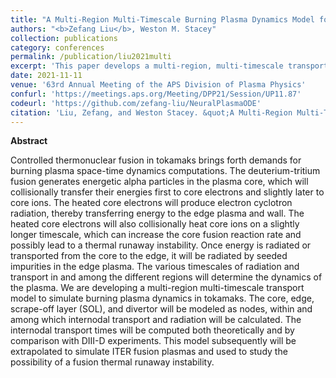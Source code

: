 ```yaml
---
title: "A Multi-Region Multi-Timescale Burning Plasma Dynamics Model for Tokamaks"
authors: "<b>Zefang Liu</b>, Weston M. Stacey"
collection: publications
category: conferences
permalink: /publication/liu2021multi
excerpt: 'This paper develops a multi-region, multi-timescale transport model to simulate burning plasma dynamics in tokamaks, addressing energy transport and radiation effects to prevent thermal runaway instability in ITER scenarios.'
date: 2021-11-11
venue: '63rd Annual Meeting of the APS Division of Plasma Physics'
confurl: 'https://meetings.aps.org/Meeting/DPP21/Session/UP11.87'
codeurl: 'https://github.com/zefang-liu/NeuralPlasmaODE'
citation: 'Liu, Zefang, and Weston Stacey. &quot;A Multi-Region Multi-Timescale Burning Plasma Dynamics Model for Tokamaks.&quot; <i>APS Division of Plasma Physics Meeting Abstracts</i>. Vol. 2021. 2021.'
---
```


**Abstract**

Controlled thermonuclear fusion in tokamaks brings forth demands for burning plasma space-time dynamics computations. The deuterium-tritium fusion generates energetic alpha particles in the plasma core, which will collisionally transfer their energies first to core electrons and slightly later to core ions. The heated core electrons will produce electron cyclotron radiation, thereby transferring energy to the edge plasma and wall. The heated core electrons will also collisionally heat core ions on a slightly longer timescale, which can increase the core fusion reaction rate and possibly lead to a thermal runaway instability. Once energy is radiated or transported from the core to the edge, it will be radiated by seeded impurities in the edge plasma. The various timescales of radiation and transport in and among the different regions will determine the dynamics of the plasma. We are developing a multi-region multi-timescale transport model to simulate burning plasma dynamics in tokamaks. The core, edge, scrape-off layer (SOL), and divertor will be modeled as nodes, within and among which internodal transport and radiation will be calculated. The internodal transport times will be computed both theoretically and by comparison with DIII-D experiments. This model subsequently will be extrapolated to simulate ITER fusion plasmas and used to study the possibility of a fusion thermal runaway instability.
